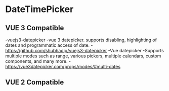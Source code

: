 # DateTimePicker

## VUE 3 Compatible
-vuejs3-datepicker
  -vue 3 datepicker. supports disabling, highlighting of dates and programmatic access of date.
  -https://github.com/shubhadip/vuejs3-datepicker
-Vue datepicker
  -Supports multiple modes such as range, various pickers, multiple calendars, custom components, and many more.
  -https://vue3datepicker.com/props/modes/#multi-dates

## VUE 2 Compatible
